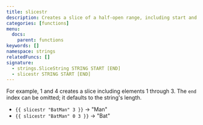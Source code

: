 ```yaml
---
title: slicestr
description: Creates a slice of a half-open range, including start and end indices.
categories: [functions]
menu:
  docs:
    parent: functions
keywords: []
namespace: strings
relatedFuncs: []
signature:
  - strings.SliceString STRING START [END]
  - slicestr STRING START [END]
---
```


For example, 1 and 4 creates a slice including elements 1 through 3.
The `end` index can be omitted; it defaults to the string's length.

* `{{ slicestr "BatMan" 3 }}` → "Man"
* `{{ slicestr "BatMan" 0 3 }}` → "Bat"
